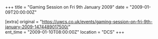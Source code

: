 +++
title = "Gaming Session on Fri 9th January 2009"
date = "2009-01-09T20:00:00Z"

[extra]
original = "https://uwcs.co.uk/events/gaming-session-on-fri-9th-january-2009-1474489017500/"    
ent_time = "2009-01-10T08:00:00Z"
location = "DCS"
+++



